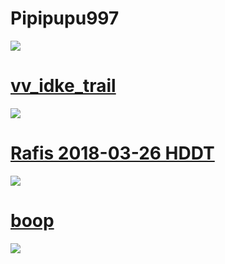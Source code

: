 # Pipipupu997
[![](https://a.ppy.sh/20120615?1696716550.jpeg)](https://osu.ppy.sh/users/20120615)


# [vv_idke_trail](https://github.com/pipipupu997/skins/raw/main/pipipupu997/vv_idke_trail.osk)
[![](https://skimg.osuck.net/953ca834deb2ffa34bdc4814e09422c4.webp)](https://github.com/pipipupu997/skins/raw/main/pipipupu997/vv_idke_trail.osk)

# [Rafis 2018-03-26 HDDT](https://github.com/pipipupu997/skins/raw/main/pipipupu997/Rafis%202018-03-26%20HDDT.osk)
[![](https://skimg.osuck.net/562f42b4af68706e5a6d079fc627937d.webp)](https://github.com/pipipupu997/skins/raw/main/pipipupu997/Rafis%202018-03-26%20HDDT.osk)

# [boop](https://github.com/pipipupu997/skins/raw/main/pipipupu997/boop.osk)
[![](https://skimg.osuck.net/7d8125ebfece7ff4bbc5b38adbffc78c.webp)](https://github.com/pipipupu997/skins/raw/main/pipipupu997/boop.osk)
